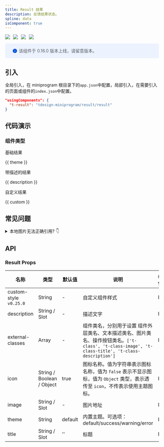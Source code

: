 ```yaml
---
title: Result 结果
description: 反馈结果状态。
spline: data
isComponent: true
---
```


<span class="coverages-badge" style="margin-right: 10px"><img src="https://img.shields.io/badge/coverages%3A%20lines-93%25-blue" /></span><span class="coverages-badge" style="margin-right: 10px"><img src="https://img.shields.io/badge/coverages%3A%20functions-100%25-blue" /></span><span class="coverages-badge" style="margin-right: 10px"><img src="https://img.shields.io/badge/coverages%3A%20statements-93%25-blue" /></span><span class="coverages-badge" style="margin-right: 10px"><img src="https://img.shields.io/badge/coverages%3A%20branches-25%25-red" /></span>

<div style="background: #ecf2fe; display: flex; align-items: center; line-height: 20px; padding: 14px 24px; border-radius: 3px; color: #555a65">
  <svg fill="none" viewBox="0 0 16 16" width="16px" height="16px" style="margin-right: 5px">
    <path fill="#0052d9" d="M8 15A7 7 0 108 1a7 7 0 000 14zM7.4 4h1.2v1.2H7.4V4zm.1 2.5h1V12h-1V6.5z" fillOpacity="0.9"></path>
  </svg>
  该组件于 0.16.0 版本上线，请留意版本。
</div>

## 引入

全局引入，在 miniprogram 根目录下的`app.json`中配置，局部引入，在需要引入的页面或组件的`index.json`中配置。

```json
"usingComponents": {
  "t-result": "tdesign-miniprogram/result/result"
}
```

## 代码演示

### 组件类型

基础结果

{{ theme }}

带描述的结果

{{ description }}

自定义结果

{{ custom }}

## 常见问题

<details>
  <summary>
    本地图片无法正确引用?
    <span class="icon">👇</span>
  </summary>
  <p style="margin-top: 10px; color: rgba(0, 0, 0, .6)">
    建议使用绝对路径，而不是相对路径。绝对路径以 app.json 所在位置为基准。
  </p>
</details>

## API
### Result Props

名称 | 类型 | 默认值 | 说明 | 必传
-- | -- | -- | -- | --
custom-style `v0.25.0` | String | - | 自定义组件样式 | N
description | String / Slot | - | 描述文字 | N
external-classes | Array | - | 组件类名，分别用于设置 组件外层类名、文本描述类名、图片类名、操作按钮类名。`['t-class', 't-class-image', 't-class-title', 't-class-description']` | N
icon | String / Boolean / Object | true | 图标名称。值为字符串表示图标名称，值为 `false` 表示不显示图标，值为 `Object` 类型，表示透传至 `icon`，不传表示使用主题图标。 | N
image | String / Slot | - | 图片地址 | N
theme | String | default | 内置主题。可选项：default/success/warning/error | N
title | String / Slot | '' | 标题 | N
